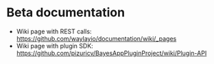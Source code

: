 Beta documentation
=============
* Wiki page with REST calls: https://github.com/waylayio/documentation/wiki/_pages
* Wiki page with plugin SDK: https://github.com/pizuricv/BayesAppPluginProject/wiki/Plugin-API
